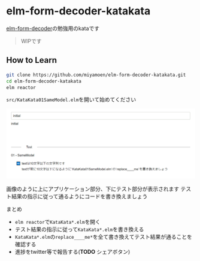 # elm-form-decoder-katakata

[elm-form-decoder](https://package.elm-lang.org/packages/arowM/elm-form-decoder/latest/)の勉強用のkataです

> WIPです

## How to Learn

```sh
git clone https://github.com/miyamoen/elm-form-decoder-katakata.git
cd elm-form-decoder-katakata
elm reactor
```

`src/KataKata01SameModel.elm`を開いて始めてください

![](sample.png)

画像のように上にアプリケーション部分、下にテスト部分が表示されます
テスト結果の指示に従って通るようにコードを書き換えましょう

まとめ
- `elm reactor`で`KataKata*.elm`を開く
- テスト結果の指示に従って`KataKata*.elm`を書き換える
- `KataKata*.elm`の`replace____me*`を全て書き換えてテスト結果が通ることを確認する
- 進捗をtwitter等で報告する(__TODO__ シェアボタン)


